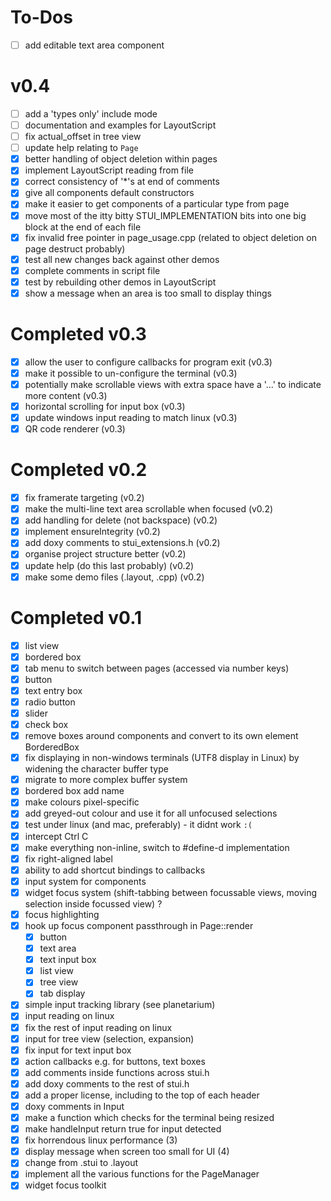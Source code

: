 # To-Dos

- [ ] add editable text area component

# v0.4
- [ ] add a 'types only' include mode
- [ ] documentation and examples for LayoutScript
- [ ] fix actual_offset in tree view
- [ ] update help relating to `Page`
- [x] better handling of object deletion within pages
- [x] implement LayoutScript reading from file
- [x] correct consistency of '*'s at end of comments
- [x] give all components default constructors
- [x] make it easier to get components of a particular type from page
- [x] move most of the itty bitty STUI_IMPLEMENTATION bits into one big block at the end of each file
- [x] fix invalid free pointer in page_usage.cpp (related to object deletion on page destruct probably)
- [x] test all new changes back against other demos
- [x] complete comments in script file
- [x] test by rebuilding other demos in LayoutScript
- [x] show a message when an area is too small to display things

# Completed v0.3
- [x] allow the user to configure callbacks for program exit                                                                (v0.3)
- [x] make it possible to un-configure the terminal                                                                         (v0.3)
- [x] potentially make scrollable views with extra space have a '...' to indicate more content                              (v0.3)
- [x] horizontal scrolling for input box                                                                                    (v0.3)
- [x] update windows input reading to match linux                                                                           (v0.3)
- [x] QR code renderer                                                                                                      (v0.3)

# Completed v0.2
- [x] fix framerate targeting                                                                                               (v0.2)
- [x] make the multi-line text area scrollable when focused                                                                 (v0.2)
- [x] add handling for delete (not backspace)                                                                               (v0.2)
- [x] implement ensureIntegrity                                                                                             (v0.2)
- [x] add doxy comments to stui_extensions.h                                                                                (v0.2)
- [x] organise project structure better                                                                                     (v0.2)
- [x] update help (do this last probably)                                                                                   (v0.2)
- [x] make some demo files (.layout, .cpp)                                                                                  (v0.2)

# Completed v0.1
- [x] list view
- [x] bordered box
- [x] tab menu to switch between pages (accessed via number keys)
- [x] button
- [x] text entry box
- [x] radio button
- [x] slider
- [x] check box
- [x] remove boxes around components and convert to its own element BorderedBox
- [x] fix displaying in non-windows terminals (UTF8 display in Linux) by widening the character buffer type
- [x] migrate to more complex buffer system
- [x] bordered box add name
- [x] make colours pixel-specific
- [x] add greyed-out colour and use it for all unfocused selections
- [x] test under linux (and mac, preferably) - it didnt work `:(`
- [x] intercept Ctrl C
- [x] make everything non-inline, switch to #define-d implementation
- [x] fix right-aligned label
- [x] ability to add shortcut bindings to callbacks
- [x] input system for components
- [x] widget focus system (shift-tabbing between focussable views, moving selection inside focussed view) ?
- [x] focus highlighting
- [x] hook up focus component passthrough in Page::render
    - [x] button
    - [x] text area
    - [x] text input box
    - [x] list view
    - [x] tree view
    - [x] tab display
- [x] simple input tracking library (see planetarium)
- [x] input reading on linux
- [x] fix the rest of input reading on linux
- [x] input for tree view (selection, expansion)
- [x] fix input for text input box
- [x] action callbacks e.g. for buttons, text boxes
- [x] add comments inside functions across stui.h
- [x] add doxy comments to the rest of stui.h
- [x] add a proper license, including to the top of each header
- [x] doxy comments in Input
- [x] make a function which checks for the terminal being resized
- [x] make handleInput return true for input detected
- [x] fix horrendous linux performance (3)
- [x] display message when screen too small for UI (4)
- [x] change from .stui to .layout
- [x] implement all the various functions for the PageManager
- [x] widget focus toolkit